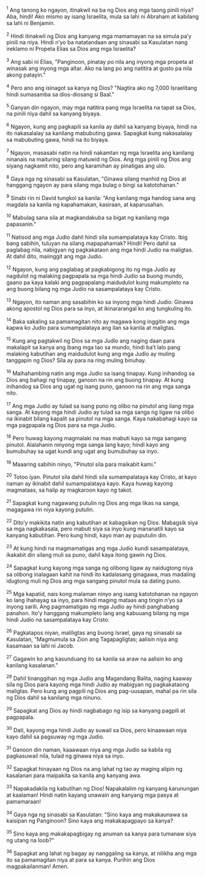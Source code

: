 <sup>1</sup>
Ang tanong ko ngayon, itinakwil na ba ng Dios ang mga taong pinili niya? Aba, hindi! Ako mismo ay isang Israelita, mula sa lahi ni Abraham at kabilang sa lahi ni Benjamin. 

<sup>2</sup>
Hindi itinakwil ng Dios ang kanyang mga mamamayan na sa simula paʼy pinili na niya. Hindi nʼyo ba natatandaan ang sinasabi sa Kasulatan nang ireklamo ni Propeta Elias sa Dios ang mga Israelita? 

<sup>3</sup>
Ang sabi ni Elias, "Panginoon, pinatay po nila ang inyong mga propeta at winasak ang inyong mga altar. Ako na lang po ang natitira at gusto pa nila akong patayin." 

<sup>4</sup>
Pero ano ang isinagot sa kanya ng Dios? "Nagtira ako ng 7,000 Israelitang hindi sumasamba sa dios-diosang si Baal." 

<sup>5</sup>
Ganyan din ngayon, may mga natitira pang mga Israelita na tapat sa Dios, na pinili niya dahil sa kanyang biyaya. 

<sup>6</sup>
Ngayon, kung ang pagkapili sa kanila ay dahil sa kanyang biyaya, hindi na ito nakasalalay sa kanilang mabubuting gawa. Sapagkat kung nakasalalay sa mabubuting gawa, hindi na ito biyaya. 

<sup>7</sup>
Ngayon, masasabi natin na hindi nakamtan ng mga Israelita ang kanilang ninanais na maituring silang matuwid ng Dios. Ang mga pinili ng Dios ang siyang nagkamit nito, pero ang karamihan ay pinatigas ang ulo. 

<sup>8</sup>
Gaya nga ng sinasabi sa Kasulatan, "Ginawa silang manhid ng Dios at hanggang ngayon ay para silang mga bulag o bingi sa katotohanan." 

<sup>9</sup>
Sinabi rin ni David tungkol sa kanila: "Ang kanilang mga handog sana ang magdala sa kanila ng kapahamakan, kasiraan, at kaparusahan. 

<sup>10</sup>
Mabulag sana sila at magkandakuba sa bigat ng kanilang mga papasanin." 

<sup>11</sup>
Natisod ang mga Judio dahil hindi sila sumampalataya kay Cristo. Ibig bang sabihin, tuluyan na silang mapapahamak? Hindi! Pero dahil sa paglabag nila, nabigyan ng pagkakataon ang mga hindi Judio na maligtas. At dahil dito, maiinggit ang mga Judio. 

<sup>12</sup>
Ngayon, kung ang paglabag at pagkabigong ito ng mga Judio ay nagdulot ng malaking pagpapala sa mga hindi Judio sa buong mundo, gaano pa kaya kalaki ang pagpapalang maidudulot kung makumpleto na ang buong bilang ng mga Judio na sasampalataya kay Cristo.

<sup>13</sup>
Ngayon, ito naman ang sasabihin ko sa inyong mga hindi Judio: Ginawa akong apostol ng Dios para sa inyo, at ikinararangal ko ang tungkuling ito. 

<sup>14</sup>
Baka sakaling sa pamamagitan nito ay magawa kong inggitin ang mga kapwa ko Judio para sumampalataya ang ilan sa kanila at maligtas. 

<sup>15</sup>
Kung ang pagtakwil ng Dios sa mga Judio ang naging daan para makalapit sa kanya ang ibang mga tao sa mundo, hindi baʼt lalo pang malaking kabutihan ang maidudulot kung ang mga Judio ay muling tanggapin ng Dios? Sila ay para na ring muling binuhay. 

<sup>16</sup>
Maihahambing natin ang mga Judio sa isang tinapay. Kung inihandog sa Dios ang bahagi ng tinapay, ganoon na rin ang buong tinapay. At kung inihandog sa Dios ang ugat ng isang puno, ganoon na rin ang mga sanga nito. 

<sup>17</sup>
Ang mga Judio ay tulad sa isang puno ng olibo na pinutol ang ilang mga sanga. At kayong mga hindi Judio ay tulad sa mga sanga ng ligaw na olibo na ikinabit bilang kapalit sa pinutol na mga sanga. Kaya nakabahagi kayo sa mga pagpapala ng Dios para sa mga Judio. 

<sup>18</sup>
Pero huwag kayong magmalaki na mas mabuti kayo sa mga sangang pinutol. Alalahanin ninyong mga sanga lang kayo; hindi kayo ang bumubuhay sa ugat kundi ang ugat ang bumubuhay sa inyo. 

<sup>19</sup>
Maaaring sabihin ninyo, "Pinutol sila para maikabit kami." 

<sup>20</sup>
Totoo iyan. Pinutol sila dahil hindi sila sumampalataya kay Cristo, at kayo naman ay ikinabit dahil sumampalataya kayo. Kaya huwag kayong magmataas, sa halip ay magkaroon kayo ng takot. 

<sup>21</sup>
Sapagkat kung nagawang putulin ng Dios ang mga likas na sanga, magagawa rin niya kayong putulin. 

<sup>22</sup>
Ditoʼy makikita natin ang kabutihan at kabagsikan ng Dios. Mabagsik siya sa mga nagkakasala, pero mabuti siya sa inyo kung mananatili kayo sa kanyang kabutihan. Pero kung hindi, kayo man ay puputulin din. 

<sup>23</sup>
At kung hindi na magmamatigas ang mga Judio kundi sasampalataya, ikakabit din silang muli sa puno, dahil kaya itong gawin ng Dios. 

<sup>24</sup>
Sapagkat kung kayong mga sanga ng olibong ligaw ay naidugtong niya sa olibong inalagaan kahit na hindi ito kadalasang ginagawa, mas madaling idugtong muli ng Dios ang mga sangang pinutol mula sa dating puno.

<sup>25</sup>
Mga kapatid, nais kong malaman ninyo ang isang katotohanan na ngayon ko lang ihahayag sa inyo, para hindi maging mataas ang tingin nʼyo sa inyong sarili. Ang pagmamatigas ng mga Judio ay hindi panghabang panahon. Itoʼy hanggang makumpleto lang ang kabuuang bilang ng mga hindi Judio na sasampalataya kay Cristo. 

<sup>26</sup>
Pagkatapos niyan, maliligtas ang buong Israel, gaya ng sinasabi sa Kasulatan, "Magmumula sa Zion ang Tagapagligtas; aalisin niya ang kasamaan sa lahi ni Jacob. 

<sup>27</sup>
Gagawin ko ang kasunduang ito sa kanila sa araw na aalisin ko ang kanilang kasalanan." 

<sup>28</sup>
Dahil tinanggihan ng mga Judio ang Magandang Balita, naging kaaway sila ng Dios para kayong mga hindi Judio ay mabigyan ng pagkakataong maligtas. Pero kung ang pagpili ng Dios ang pag-uusapan, mahal pa rin sila ng Dios dahil sa kanilang mga ninuno. 

<sup>29</sup>
Sapagkat ang Dios ay hindi nagbabago ng isip sa kanyang pagpili at pagpapala. 

<sup>30</sup>
Dati, kayong mga hindi Judio ay suwail sa Dios, pero kinaawaan niya kayo dahil sa pagsuway ng mga Judio. 

<sup>31</sup>
Ganoon din naman, kaaawaan niya ang mga Judio sa kabila ng pagkasuwail nila, tulad ng ginawa niya sa inyo. 

<sup>32</sup>
Sapagkat hinayaan ng Dios na ang lahat ng tao ay maging alipin ng kasalanan para maipakita sa kanila ang kanyang awa.

<sup>33</sup>
Napakadakila ng kabutihan ng Dios! Napakalalim ng kanyang karunungan at kaalaman! Hindi natin kayang unawain ang kanyang mga pasya at pamamaraan! 

<sup>34</sup>
Gaya nga ng sinasabi sa Kasulatan: "Sino kaya ang makakaunawa sa kaisipan ng Panginoon? Sino kaya ang makakapagpayo sa kanya? 

<sup>35</sup>
Sino kaya ang makakapagbigay ng anuman sa kanya para tumanaw siya ng utang na loob?" 

<sup>36</sup>
Sapagkat ang lahat ng bagay ay nanggaling sa kanya, at nilikha ang mga ito sa pamamagitan niya at para sa kanya. Purihin ang Dios magpakailanman! Amen.